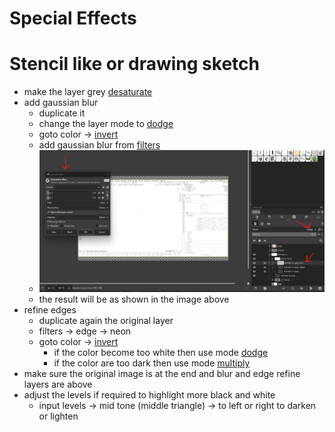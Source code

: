 # Special Effects

# Stencil like or drawing sketch

- make the layer grey [desaturate](../basics/gimp.md#colors-desaturate)
- add gaussian blur
  - duplicate it
  - change the layer mode to [dodge](../basics/gimp.md#layers-modes)
  - goto color -> [invert](../basics/gimp.md#colors-invert)
  - add gaussian blur from [filters](../basics/gimp.md#gaussian-blur)
  - <img src="./images/desat-dodge-invert-blur.png" />
  - the result will be as shown in the image above
- refine edges
  - duplicate again the original layer
  - filters -> edge -> neon
  - goto color -> [invert](../basics/gimp.md#colors-invert)
    - if the color become too white then use mode [dodge](../basics/gimp.md#layers-modes)
    - if the color are too dark then use mode [multiply](../basics/gimp.md#layers-modes)
- make sure the original image is at the end and blur and edge refine layers are above
- adjust the levels if required to highlight more black and white
  - input levels -> mid tone (middle triangle) -> to left or right to darken or lighten
